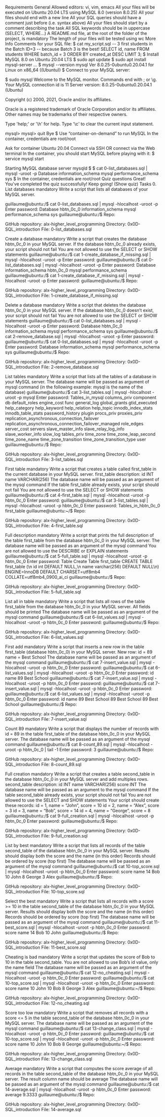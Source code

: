 Requirements General Allowed editors: vi, vim, emacs All your files will be executed on Ubuntu 20.04 LTS using MySQL 8.0 (version 8.0.25) All your files should end with a new line All your SQL queries should have a comment just before (i.e. syntax above) All your files should start by a comment describing the task All SQL keywords should be in uppercase (SELECT, WHERE…) A README.md file, at the root of the folder of the project, is mandatory The length of your files will be tested using wc More Info Comments for your SQL file: $ cat my_script.sql -- 3 first students in the Batch ID=3 -- because Batch 3 is the best! SELECT id, name FROM students WHERE batch_id = 3 ORDER BY created_at DESC LIMIT 3; $ Install MySQL 8.0 on Ubuntu 20.04 LTS $ sudo apt update $ sudo apt install mysql-server ... $ mysql --version mysql Ver 8.0.25-0ubuntu0.20.04.1 for Linux on x86_64 ((Ubuntu)) $ Connect to your MySQL server:

$ sudo mysql Welcome to the MySQL monitor. Commands end with ; or \g. Your MySQL connection id is 11 Server version: 8.0.25-0ubuntu0.20.04.1 (Ubuntu)

Copyright (c) 2000, 2021, Oracle and/or its affiliates.

Oracle is a registered trademark of Oracle Corporation and/or its affiliates. Other names may be trademarks of their respective owners.

Type 'help;' or '\h' for help. Type '\c' to clear the current input statement.

mysql> mysql> quit Bye $ Use “container-on-demand” to run MySQL In the container, credentials are root/root

Ask for container Ubuntu 20.04 Connect via SSH OR connect via the Web terminal In the container, you should start MySQL before playing with it: $ service mysql start

Starting MySQL database server mysqld $ $ cat 0-list_databases.sql | mysql -uroot -p Database information_schema mysql performance_schema sys $ In the container, credentials are root/root
Quiz questions Great! You've completed the quiz successfully! Keep going! (Show quiz) Tasks 0. List databases mandatory Write a script that lists all databases of your MySQL server.

guillaume@ubuntu:/$ cat 0-list_databases.sql | mysql -hlocalhost -uroot -p Enter password: Database hbtn_0c_0 information_schema mysql performance_schema sys guillaume@ubuntu:/$ Repo:

GitHub repository: alx-higher_level_programming Directory: 0x0D-SQL_introduction File: 0-list_databases.sql

Create a database mandatory Write a script that creates the database hbtn_0c_0 in your MySQL server.
If the database hbtn_0c_0 already exists, your script should not fail You are not allowed to use the SELECT or SHOW statements guillaume@ubuntu:/$ cat 1-create_database_if_missing.sql | mysql -hlocalhost -uroot -p Enter password: guillaume@ubuntu:/$ cat 0-list_databases.sql | mysql -hlocalhost -uroot -p Enter password: Database information_schema hbtn_0c_0 mysql performance_schema guillaume@ubuntu:/$ cat 1-create_database_if_missing.sql | mysql -hlocalhost -uroot -p Enter password: guillaume@ubuntu:/$ Repo:

GitHub repository: alx-higher_level_programming Directory: 0x0D-SQL_introduction File: 1-create_database_if_missing.sql

Delete a database mandatory Write a script that deletes the database hbtn_0c_0 in your MySQL server.
If the database hbtn_0c_0 doesn’t exist, your script should not fail You are not allowed to use the SELECT or SHOW statements guillaume@ubuntu:/$ cat 0-list_databases.sql | mysql -hlocalhost -uroot -p Enter password: Database hbtn_0c_0 information_schema mysql performance_schema sys guillaume@ubuntu:/$ cat 2-remove_database.sql | mysql -hlocalhost -uroot -p Enter password: guillaume@ubuntu:/$ cat 0-list_databases.sql | mysql -hlocalhost -uroot -p Enter password: Database information_schema mysql performance_schema sys guillaume@ubuntu:/$ Repo:

GitHub repository: alx-higher_level_programming Directory: 0x0D-SQL_introduction File: 2-remove_database.sql

List tables mandatory Write a script that lists all the tables of a database in your MySQL server.
The database name will be passed as argument of mysql command (in the following example: mysql is the name of the database) guillaume@ubuntu:/$ cat 3-list_tables.sql | mysql -hlocalhost -uroot -p mysql Enter password: Tables_in_mysql columns_priv component db default_roles engine_cost func general_log global_grants gtid_executed help_category help_keyword help_relation help_topic innodb_index_stats innodb_table_stats password_history plugin procs_priv proxies_priv replication_asynchronous_connection_failover replication_asynchronous_connection_failover_managed role_edges server_cost servers slave_master_info slave_relay_log_info slave_worker_info slow_log tables_priv time_zone time_zone_leap_second time_zone_name time_zone_transition time_zone_transition_type user guillaume@ubuntu:/$ Repo:

GitHub repository: alx-higher_level_programming Directory: 0x0D-SQL_introduction File: 3-list_tables.sql

First table mandatory Write a script that creates a table called first_table in the current database in your MySQL server.
first_table description: id INT name VARCHAR(256) The database name will be passed as an argument of the mysql command If the table first_table already exists, your script should not fail You are not allowed to use the SELECT or SHOW statements guillaume@ubuntu:/$ cat 4-first_table.sql | mysql -hlocalhost -uroot -p hbtn_0c_0 Enter password: guillaume@ubuntu:/$ cat 3-list_tables.sql | mysql -hlocalhost -uroot -p hbtn_0c_0 Enter password: Tables_in_hbtn_0c_0 first_table guillaume@ubuntu:~/$ Repo:

GitHub repository: alx-higher_level_programming Directory: 0x0D-SQL_introduction File: 4-first_table.sql

Full description mandatory Write a script that prints the full description of the table first_table from the database hbtn_0c_0 in your MySQL server.
The database name will be passed as an argument of the mysql command You are not allowed to use the DESCRIBE or EXPLAIN statements guillaume@ubuntu:/$ cat 5-full_table.sql | mysql -hlocalhost -uroot -p hbtn_0c_0 Enter password: Table Create Table first_table CREATE TABLE first_table (\n id int DEFAULT NULL,\n name varchar(256) DEFAULT NULL\n) ENGINE=InnoDB DEFAULT CHARSET=utf8mb4 COLLATE=utf8mb4_0900_ai_ci guillaume@ubuntu:/$ Repo:

GitHub repository: alx-higher_level_programming Directory: 0x0D-SQL_introduction File: 5-full_table.sql

List all in table mandatory Write a script that lists all rows of the table first_table from the database hbtn_0c_0 in your MySQL server.
All fields should be printed The database name will be passed as an argument of the mysql command guillaume@ubuntu:/$ cat 6-list_values.sql | mysql -hlocalhost -uroot -p hbtn_0c_0 Enter password: guillaume@ubuntu:/$ Repo:

GitHub repository: alx-higher_level_programming Directory: 0x0D-SQL_introduction File: 6-list_values.sql

First add mandatory Write a script that inserts a new row in the table first_table (database hbtn_0c_0) in your MySQL server.
New row: id = 89 name = Best School The database name will be passed as an argument of the mysql command guillaume@ubuntu:/$ cat 7-insert_value.sql | mysql -hlocalhost -uroot -p hbtn_0c_0 Enter password: guillaume@ubuntu:/$ cat 6-list_values.sql | mysql -hlocalhost -uroot -p hbtn_0c_0 Enter password: id name 89 Best School guillaume@ubuntu:/$ cat 7-insert_value.sql | mysql -hlocalhost -uroot -p hbtn_0c_0 Enter password: guillaume@ubuntu:/$ cat 7-insert_value.sql | mysql -hlocalhost -uroot -p hbtn_0c_0 Enter password: guillaume@ubuntu:/$ cat 6-list_values.sql | mysql -hlocalhost -uroot -p hbtn_0c_0 Enter password: id name 89 Best School 89 Best School 89 Best School guillaume@ubuntu:/$ Repo:

GitHub repository: alx-higher_level_programming Directory: 0x0D-SQL_introduction File: 7-insert_value.sql

Count 89 mandatory Write a script that displays the number of records with id = 89 in the table first_table of the database hbtn_0c_0 in your MySQL server.
The database name will be passed as an argument of the mysql command guillaume@ubuntu:/$ cat 8-count_89.sql | mysql -hlocalhost -uroot -p hbtn_0c_0 | tail -1 Enter password: 3 guillaume@ubuntu:/$ Repo:

GitHub repository: alx-higher_level_programming Directory: 0x0D-SQL_introduction File: 8-count_89.sql

Full creation mandatory Write a script that creates a table second_table in the database hbtn_0c_0 in your MySQL server and add multiples rows.
second_table description: id INT name VARCHAR(256) score INT The database name will be passed as an argument to the mysql command If the table second_table already exists, your script should not fail You are not allowed to use the SELECT and SHOW statements Your script should create these records: id = 1, name = “John”, score = 10 id = 2, name = “Alex”, score = 3 id = 3, name = “Bob”, score = 14 id = 4, name = “George”, score = 8 guillaume@ubuntu:/$ cat 9-full_creation.sql | mysql -hlocalhost -uroot -p hbtn_0c_0 Enter password: guillaume@ubuntu:/$ Repo:

GitHub repository: alx-higher_level_programming Directory: 0x0D-SQL_introduction File: 9-full_creation.sql

List by best mandatory Write a script that lists all records of the table second_table of the database hbtn_0c_0 in your MySQL server.
Results should display both the score and the name (in this order) Records should be ordered by score (top first) The database name will be passed as an argument of the mysql command guillaume@ubuntu:/$ cat 10-top_score.sql | mysql -hlocalhost -uroot -p hbtn_0c_0 Enter password: score name 14 Bob 10 John 8 George 3 Alex guillaume@ubuntu:/$ Repo:

GitHub repository: alx-higher_level_programming Directory: 0x0D-SQL_introduction File: 10-top_score.sql

Select the best mandatory Write a script that lists all records with a score >= 10 in the table second_table of the database hbtn_0c_0 in your MySQL server.
Results should display both the score and the name (in this order) Records should be ordered by score (top first) The database name will be passed as an argument of the mysql command guillaume@ubuntu:/$ cat 11-best_score.sql | mysql -hlocalhost -uroot -p hbtn_0c_0 Enter password: score name 14 Bob 10 John guillaume@ubuntu:/$ Repo:

GitHub repository: alx-higher_level_programming Directory: 0x0D-SQL_introduction File: 11-best_score.sql

Cheating is bad mandatory Write a script that updates the score of Bob to 10 in the table second_table.
You are not allowed to use Bob’s id value, only the name field The database name will be passed as an argument of the mysql command guillaume@ubuntu:/$ cat 12-no_cheating.sql | mysql -hlocalhost -uroot -p hbtn_0c_0 Enter password: guillaume@ubuntu:/$ cat 10-top_score.sql | mysql -hlocalhost -uroot -p hbtn_0c_0 Enter password: score name 10 John 10 Bob 8 George 3 Alex guillaume@ubuntu:~/$ Repo:

GitHub repository: alx-higher_level_programming Directory: 0x0D-SQL_introduction File: 12-no_cheating.sql

Score too low mandatory Write a script that removes all records with a score <= 5 in the table second_table of the database hbtn_0c_0 in your MySQL server.
The database name will be passed as an argument of the mysql command guillaume@ubuntu:/$ cat 13-change_class.sql | mysql -hlocalhost -uroot -p hbtn_0c_0 Enter password: guillaume@ubuntu:/$ cat 10-top_score.sql | mysql -hlocalhost -uroot -p hbtn_0c_0 Enter password: score name 10 John 10 Bob 8 George guillaume@ubuntu:~/$ Repo:

GitHub repository: alx-higher_level_programming Directory: 0x0D-SQL_introduction File: 13-change_class.sql

Average mandatory Write a script that computes the score average of all records in the table second_table of the database hbtn_0c_0 in your MySQL server.
The result column name should be average The database name will be passed as an argument of the mysql command guillaume@ubuntu:/$ cat 14-average.sql | mysql -hlocalhost -uroot -p hbtn_0c_0 Enter password: average 9.3333 guillaume@ubuntu:/$ Repo:

GitHub repository: alx-higher_level_programming Directory: 0x0D-SQL_introduction File: 14-average.sql
